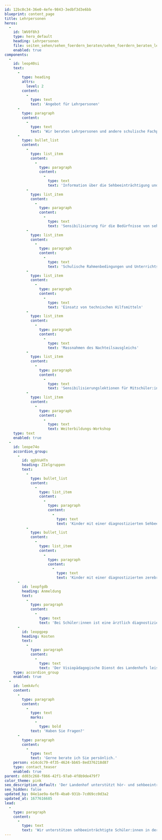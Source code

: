 ```yaml
---
id: 12bc0c34-36e0-4efe-9843-3edbf3d3e6bb
blueprint: content_page
title: Lehrpersonen
heros:
  -
    id: lWV0f8h3
    type: hero_default
    heading: Lehrpersonen
    file: seiten_sehen/sehen_foerdern_beraten/sehen_foerdern_beraten_lehrpersonen_2023-01.JPG
    enabled: true
components:
  -
    id: leop40si
    text:
      -
        type: heading
        attrs:
          level: 2
        content:
          -
            type: text
            text: 'Angebot für Lehrpersonen'
      -
        type: paragraph
        content:
          -
            type: text
            text: 'Wir beraten Lehrpersonen und andere schulische Fachpersonen. Themen unserer Beratung sind:'
      -
        type: bullet_list
        content:
          -
            type: list_item
            content:
              -
                type: paragraph
                content:
                  -
                    type: text
                    text: 'Information über die Sehbeeinträchtigung und deren Auswirkungen'
          -
            type: list_item
            content:
              -
                type: paragraph
                content:
                  -
                    type: text
                    text: 'Sensibilisierung für die Bedürfnisse von sehbeeinträchtigten Schüler:innen'
          -
            type: list_item
            content:
              -
                type: paragraph
                content:
                  -
                    type: text
                    text: 'Schulische Rahmenbedingungen und Unterrichtsgestaltung'
          -
            type: list_item
            content:
              -
                type: paragraph
                content:
                  -
                    type: text
                    text: 'Einsatz von technischen Hilfsmitteln'
          -
            type: list_item
            content:
              -
                type: paragraph
                content:
                  -
                    type: text
                    text: 'Massnahmen des Nachteilsausgleichs'
          -
            type: list_item
            content:
              -
                type: paragraph
                content:
                  -
                    type: text
                    text: 'Sensibilisierungslektionen für Mitschüler:innen'
          -
            type: list_item
            content:
              -
                type: paragraph
                content:
                  -
                    type: text
                    text: Weiterbildungs-Workshop
    type: text
    enabled: true
  -
    id: leope74o
    accordion_group:
      -
        id: qgbVuHTn
        heading: ZIelgruppen
        text:
          -
            type: bullet_list
            content:
              -
                type: list_item
                content:
                  -
                    type: paragraph
                    content:
                      -
                        type: text
                        text: 'Kinder mit einer diagnostizierten Sehbeeinträchtigung (Low Vision)'
          -
            type: bullet_list
            content:
              -
                type: list_item
                content:
                  -
                    type: paragraph
                    content:
                      -
                        type: text
                        text: 'Kinder mit einer diagnostizierten zerebralen visuellen Wahrnehmungsstörung (CVI = Cerebral Visual Impairment)'
      -
        id: leopfgdb
        heading: Anmeldung
        text:
          -
            type: paragraph
            content:
              -
                type: text
                text: 'Bei Schüler:innen ist eine ärztlich diagnostizierte Sehbeeinträchtigung oder eine CVI-Verdachtsdiagnose (Cerebral Visual Impairment = zerebrale visuelle Wahrnehmungsstörung) Voraussetzung für eine Anmeldung bei uns.'
      -
        id: leopgpep
        heading: Kosten
        text:
          -
            type: paragraph
            content:
              -
                type: text
                text: 'Der Visiopädagogische Dienst des Landenhofs leistet sein Angebot im Auftrag des Kantons Aargau und ist deshalb kostenlos.'
    type: accordion_group
    enabled: true
  -
    id: lemk4vfc
    content:
      -
        type: paragraph
        content:
          -
            type: text
            marks:
              -
                type: bold
            text: 'Haben Sie Fragen?'
      -
        type: paragraph
        content:
          -
            type: text
            text: 'Gerne berate ich Sie persönlich.'
    person: e14cdc79-4f35-4624-bb65-8ed376218d87
    type: contact_teaser
    enabled: true
parent: dd03c268-f866-42f1-97a0-4f8b9de479f7
color_theme: pink
seo_description_default: 'Der Landenhof unterstützt hör- und sehbeeinträchtigte Kinder & Jugendliche in ihrem selbstbestimmten Leben durch Förderung ihrer Fähigkeiten & Entwicklung'
seo_hidden: false
updated_by: 04e1ae9a-6ef8-4ba0-931b-7cd69cc0d3a2
updated_at: 1677616685
lead:
  -
    type: paragraph
    content:
      -
        type: text
        text: 'Wir unterstützen sehbeeinträchtigte Schüler:innen in der aargauischen Volksschule. Unsere Ziele sind grösstmögliche schulische und soziale Teilhabe und bestmögliche Entfaltung des Potenzials und der Persönlichkeit der sehbeeinträchtigten Kinder und Jugendlichen.'
---
```

